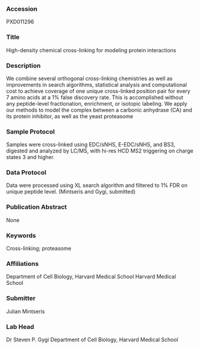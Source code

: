 ### Accession
PXD011296

### Title
High-density chemical cross-linking for modeling protein interactions

### Description
We combine several orthogonal cross-linking chemistries as well as improvements in search algorithms, statistical analysis and computational cost to achieve coverage of one unique cross-linked position pair for every 7 amino acids at a 1% false discovery rate. This is accomplished without any peptide-level fractionation, enrichment, or isotopic labeling. We apply our methods to model the complex between a carbonic anhydrase (CA) and its protein inhibitor, as well as the yeast proteasome

### Sample Protocol
Samples were cross-linked using EDC/sNHS, E-EDC/sNHS, and BS3, digested and analyzed by LC/MS, with hi-res HCD MS2 triggering on charge states 3 and higher.

### Data Protocol
Data were processed using XL search algorithm and filtered to 1% FDR on unique peptide level. (Mintseris and Gygi, submitted)

### Publication Abstract
None

### Keywords
Cross-linking; proteasome

### Affiliations
Department of Cell Biology, Harvard Medical School
Harvard Medical School

### Submitter
Julian Mintseris

### Lab Head
Dr Steven P. Gygi
Department of Cell Biology, Harvard Medical School


